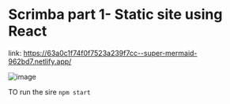 # Scrimba part 1- Static site using React

link: https://63a0c1f74f0f7523a239f7cc--super-mermaid-962bd7.netlify.app/

![image](https://user-images.githubusercontent.com/100791797/208509906-26f48a6b-a979-4824-90c1-2a5895c8abba.png)



TO run the sire
`npm start`


